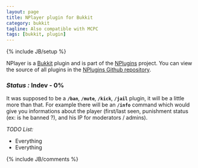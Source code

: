 ```yaml
---
layout: page
title: NPlayer plugin for Bukkit
category: bukkit
tagline: Also compatible with MCPC
tags: [bukkit, plugin]
---
```

{% include JB/setup %}

NPlayer is a [Bukkit][] plugin and is part of the [NPlugins][] project.
You can view the source of all plugins in the [NPlugins Github repository][].

### *Status :* Indev - 0%

It was supposed to be a **`/ban`**, **`/mute`**, **`/kick`**, **`/jail`** plugin, it will be a little more than that. For example there will be an **`/info`** command which would give you informations about the player (first/last seen, punishment status (ex: is he banned ?), and his IP for moderators / admins).

_TODO List:_
* Everything
* Everything

{% include JB/comments %}

<!--- Under this lines are links defined --->
[Bukkit]: http://bukkit.org "Bukkit Forums"

[NPlugins]: /bukkit/NPlugins "NPlugins project page"
[NPlugins Github repository]: https://github.com/Ribesg/NPlugins "NPlugins Github repository"